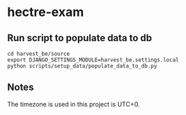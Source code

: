 # hectre-exam

## Run script to populate data to db
```
cd harvest_be/source
export DJANGO_SETTINGS_MODULE=harvest_be.settings.local
python scripts/setup_data/populate_data_to_db.py
```


## Notes
The timezone is used in this project is UTC+0.
